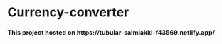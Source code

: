 # Currency-converter

<h4>This project hosted on https://tubular-salmiakki-f43569.netlify.app/</h4>
